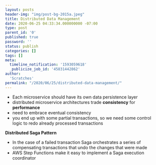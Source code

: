 ```yaml
---
layout: posts
header-img: "img/post-bg-2015a.jpeg"
title: Distributed Data Management
date: 2020-06-25 04:33:34.000000000 -07:00
type: post
parent_id: '0'
published: true
password: ''
status: publish
categories: []
tags: []
meta:
  timeline_notification: '1593059618'
  _publicize_job_id: '45831442862'
author:
  'Scratches'
permalink: "/2020/06/25/distributed-data-management/"
---
```


<ul>
<li>Each microservice should have its own data persistence layer</li>
<li>distributed microservice architectures trade <strong>consistency</strong> for <strong>performance</strong></li>
<li>need to embrace eventual consistency</li>
<li>you end up with some partial transactions, so we need some control logic to redo already processed transactions</li>
</ul>


<strong>Distributed Saga Pattern</strong>


<ul>
<li>In the case of a failed transaction Saga orchestrates a series of compensating transactions that undo the changes that were made </li>
<li>AWS Step Functions make it easy to implement a Saga execution coordinator</li>
</ul>

